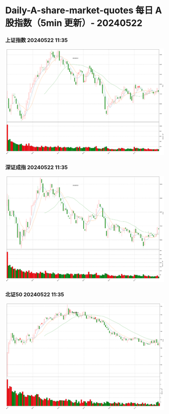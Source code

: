 
# Daily-A-share-market-quotes 每日 A 股指数（5min 更新）- 20240522

### 上证指数 20240522 11:35
![](./fig/2024/5/20240522-sh000001.png)

### 深证成指 20240522 11:35
![](./fig/2024/5/20240522-sz399001.png)

### 北证50 20240522 11:35
![](./fig/2024/5/20240522-bj899050.png)
